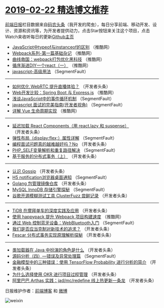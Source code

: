 # [2019-02-22 精选博文推荐](https://toutiao.qdkfweb.cn/date/2019/02/22)

[前端日报](https://qdkfweb.cn/c/news)栏目数据来自[码农头条](https://toutiao.qdkfweb.cn/)（我开发的爬虫），每日分享前端、移动开发、设计、资源和资讯等，为开发者提供动力，点击Star按钮来关注这个项目，点击Watch来收听每日的更新[Github主页](https://github.com/kujian/frontendDaily)
* [JavaScript中typeof与instanceof的区别](https://toutiao.qdkfweb.cn/101677.html) （推酷网）
* [Webpack系列-第一篇基础杂记](https://toutiao.qdkfweb.cn/101678.html) （推酷网）
* [曲线救国：webpack打包优化黑科技](https://toutiao.qdkfweb.cn/101670.html) （推酷网）
* [循序渐进DIY一个react（一）](https://toutiao.qdkfweb.cn/101674.html) （推酷网）
* [javascript-高级用法](https://toutiao.qdkfweb.cn/101595.html) （SegmentFault）

***
* [如何优化 WebRTC 提升直播体验？](https://toutiao.qdkfweb.cn/101620.html) （开发者头条）
* [Web开发比较：Spring Boot 与 Express.js](https://toutiao.qdkfweb.cn/101673.html) （推酷网）
* [浅谈JavaScript中的事件循环机制](https://toutiao.qdkfweb.cn/101592.html) （SegmentFault）
* [javascript 面试的完美指南(开发者视角)](https://toutiao.qdkfweb.cn/101584.html) （SegmentFault）
* [详解 Vue 生命周期实现](https://toutiao.qdkfweb.cn/101668.html) （推酷网）

***
* [延迟加载 React Components（用 react.lazy 和 suspense）](https://toutiao.qdkfweb.cn/101628.html) （开发者头条）
* [弹性布局（display:flex;）属性详解](https://toutiao.qdkfweb.cn/101586.html) （SegmentFault）
* [编程面试问题真的越难越好吗？No](https://toutiao.qdkfweb.cn/101618.html) （开发者头条）
* [PHP_SELF变量解析和重复路径解决](https://toutiao.qdkfweb.cn/101597.html) （SegmentFault）
* [基于服务的分布式事务（上）](https://toutiao.qdkfweb.cn/101629.html) （开发者头条）

***
* [认识 Gossip](https://toutiao.qdkfweb.cn/101608.html) （开发者头条）
* [H5 notification浏览器桌面通知](https://toutiao.qdkfweb.cn/101587.html) （SegmentFault）
* [Golang 包管理镜像仓库](https://toutiao.qdkfweb.cn/101619.html) （开发者头条）
* [MySQL InnoDB 存储引擎探秘](https://toutiao.qdkfweb.cn/101598.html) （SegmentFault）
* [谷歌开源模糊测试工具 ClusterFuzz 尝鲜记录](https://toutiao.qdkfweb.cn/101630.html) （开发者头条）

***
* [TiDB 在摩拜单车的深度实践及应用](https://toutiao.qdkfweb.cn/101609.html) （开发者头条）
* [使用 happypack 提升 Webpack 项目构建速度](https://toutiao.qdkfweb.cn/101672.html) （推酷网）
* [通过 Web 控制蓝牙设备：WebBluetooth入门](https://toutiao.qdkfweb.cn/101588.html) （SegmentFault）
* [我们是否应当克制对新技术的追求？](https://toutiao.qdkfweb.cn/101599.html) （开发者头条）
* [Fescar 分布式事务实现原理解析探秘](https://toutiao.qdkfweb.cn/101631.html) （开发者头条）

***
* [类加载器在 Java 中扮演的角色是什么](https://toutiao.qdkfweb.cn/101610.html) （开发者头条）
* [源码分析（四）—错误及异常处理篇](https://toutiao.qdkfweb.cn/101589.html) （SegmentFault）
* [金融模型中的三种错误：使用 TensorFlow Probability 进行分析的简介](https://toutiao.qdkfweb.cn/101621.html) （开发者头条）
* [为什么选择使用 OKR 进行项目过程管理](https://toutiao.qdkfweb.cn/101600.html) （开发者头条）
* [阿里巴巴 Arthas 实践：jad/mc/redefine 线上热更新一条龙](https://toutiao.qdkfweb.cn/101632.html) （开发者头条）

日报维护作者：[前端博客](https://qdkfweb.cn/) 和 [微博](https://qdkfweb.cn/go/weibo)

![weixin](https://user-images.githubusercontent.com/3055447/38468989-651132ac-3b80-11e8-8e6b-15122322a9d7.png)